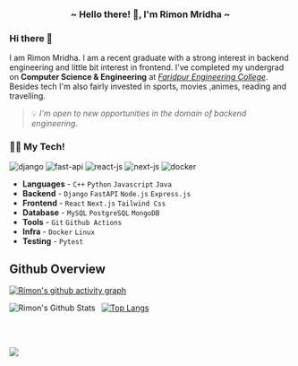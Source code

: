 <h3 align="center">~ Hello there! 👻, I'm Rimon Mridha ~</h3>

### Hi there 👋

I am Rimon Mridha. I am a recent graduate with a strong interest in backend engineering and little bit interest in frontend. I've completed my undergrad on **Computer Science & Engineering** at _[Faridpur Engineering College](https://fec.ac.bd/)_. Besides tech I'm also fairly invested in sports, movies ,animes, reading and travelling.

> 💡 _I'm open to new opportunities in the domain of backend engineering._

### 🧑‍💻 My Tech!

<p>
<img src="https://img.shields.io/badge/Django-092E20?style=for-the-badge&logo=django&logoColor=green" alt="django" />
<img src="https://img.shields.io/badge/FastAPI-005571?style=for-the-badge&logo=fastapi" alt="fast-api" />
<img src="https://img.shields.io/badge/-ReactJs-61DAFB?logo=react&logoColor=white&style=for-the-badge" alt="react-js"/>
<img src="https://img.shields.io/badge/next.js-000000?style=for-the-badge&logo=nextdotjs&logoColor=white" alt="next-js"/>
<img src="https://img.shields.io/badge/Docker-2496ED?logo=docker&logoColor=white&style=for-the-badge" alt="docker" />
</p>

- **Languages** - `C++` `Python` `Javascript` `Java`
- **Backend** - `Django` `FastAPI` `Node.js` `Express.js`
- **Frontend** - `React` `Next.js` `Tailwind Css`
- **Database** - `MySQL` `PostgreSQL` `MongoDB`
- **Tools** - `Git` `Github Actions`
- **Infra** - `Docker` `Linux`
- **Testing** - `Pytest`

## Github Overview

[![Rimon's github activity graph](https://github-readme-activity-graph.vercel.app/graph?username=shrimon347&theme=tokyo-night&show_icons=true)](https://github.com/shrimon347/github-readme-activity-graph)&nbsp;


<img align="left" alt="Rimon's Github Stats" src="https://github-readme-stats-sigma-five.vercel.app/api?username=shrimon347&theme=algolia&show_icons=true" /> &nbsp;
[![Top Langs](https://github-readme-stats.vercel.app/api/top-langs/?username=shrimon347&theme=algolia&hide_progress=true&layout=compact)](https://github.com/shrimon347/github-readme-stats)

<br>
<br>
<p><img align="center" src="https://streak-stats.demolab.com?user=shrimon347&theme=algolia&show_icons=true"/></p>
